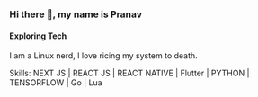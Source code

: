 ### Hi there 👋, my name is Pranav
#### Exploring Tech

I am a Linux nerd, I love ricing my system to death. 

Skills: NEXT JS | REACT JS | REACT NATIVE | Flutter | PYTHON | TENSORFLOW | Go | Lua 
